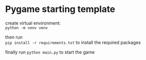 # Pygame starting template

create virtual environment:  
`python -m venv venv`

then run  
`pip install -r requirements.txt` 
to install the required packages

finally run
`python main.py` to start the game